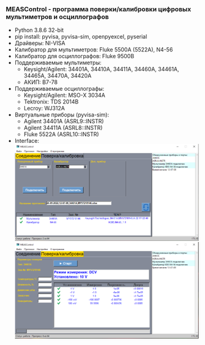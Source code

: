 ### MEASControl - программа поверки/калибровки цифровых мультиметров и осциллографов
+ Python 3.8.6 32-bit
+ pip install: pyvisa, pyvisa-sim, openpyexcel, pyserial
+ Драйверы: NI-VISA
+ Калибратор для мультиметров: Fluke 5500A (5522A), N4-56
+ Калибратор для осциллографов: Fluke 9500B
+ Поддерживаемые мультиметры:
  + Keysight/Agilent: 34401A, 34410A, 34411A, 34460A, 34461A, 34465A, 34470A, 34420A
  + АКИП: В7-78
+ Поддерживаемые осциллографы:
  + Keysight/Agilent: MSO-X 3034A
  + Tektronix: TDS 2014B
  + Lecroy: WJ312A
+ Виртуальные приборы (pyvisa-sim):
  + Agilent 34401A (ASRL9::INSTR)
  + Agilent 34411A (ASRL8::INSTR)
  + Fluke 5522A (ASRL10::INSTR)
+ Interface:
![alt text](https://github.com/GlendenCrunch/MEASControl/blob/main/image/1.png)
![alt text](https://github.com/GlendenCrunch/MEASControl/blob/main/image/2.png)
